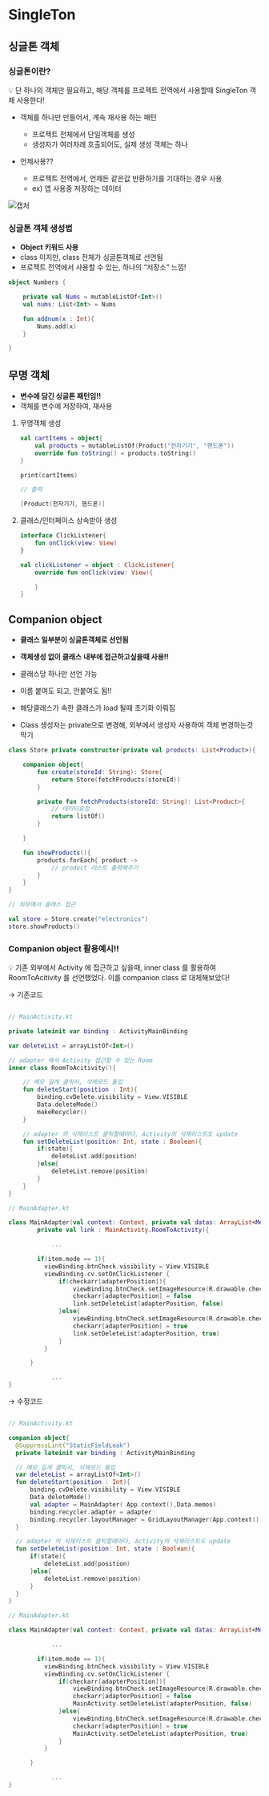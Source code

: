 # SingleTon

## 싱글톤 객체

### 싱글톤이란?

<aside>
💡 단 하나의 객체만 필요하고, 해당 객체를 프로젝트 전역에서 사용할때 SingleTon 객체 사용한다!

</aside>

- 객체를 하나만 만들어서, 계속 재사용 하는 패턴
    - 프로젝트 전체에서 단일객체를 생성
    - 생성자가 여러차례 호출되어도, 실제 생성 객체는 하나

- 언제사용??
    - 프로젝트 전역에서, 언제든 같은값 반환하기를 기대하는 경우 사용
    - ex) 앱 사용중 저장하는 데이터
    

![캡처](https://github.com/plashdof/TIL/assets/86242930/ee32bb5f-5650-47d4-b791-26cf9ebfcdda)


### 싱글톤 객체 생성법

- **Object 키워드 사용**
- class 이지만, class 전체가 싱글톤객체로 선언됨
- 프로젝트 전역에서 사용할 수 있는, 하나의 “저장소” 느낌!

```kotlin
object Numbers {

	private val Nums = mutableListOf<Int>()
	val nums: List<Int> = Nums

	fun addnum(x : Int){
		Nums.add(x)
	}

}
```

## **무명 객체**

- **변수에 담긴 싱글톤 패턴임!!**
- 객체를 변수에 저장하여, 재사용

1. 무명객체 생성
    
    ```kotlin
    val cartItems = object{
    	val products = mutableListOf(Product("전자기기", "핸드폰"))
    	override fun toString() = products.toString()
    }
    
    print(cartItems)
    
    // 출력
    
    [Product(전자기기, 핸드폰)]
    ```
    
2. 클래스/인터페이스 상속받아 생성
    
    ```kotlin
    interface ClickListener{
    	fun onClick(view: View)
    }
    
    val clickListener = object : ClickListener{
    	override fun onClick(view: View){
    
    	}
    }
    
    ```
    

## C**ompanion object**

- **클래스 일부분이 싱글톤객체로 선언됨**
- **객체생성 없이 클래스 내부에 접근하고싶을때 사용!!**

- 클래스당 하나만 선언 가능
- 이름 붙여도 되고, 안붙여도 됨!!

- 해당클래스가 속한 클래스가 load 될때 초기화 이뤄짐
- Class 생성자는 private으로 변경해, 외부에서 생성자 사용하여 객체 변경하는것 막기

```kotlin
class Store private constructor(private val products: List<Product>){

	companion object{
		fun create(storeId: String): Store{
			return Store(fetchProducts(storeId))
		}

		private fun fetchProducts(storeId: String): List<Product>{
			// 데이터요청
			return listOf()
		}

	}

	fun showProducts(){
		products.forEach{ product ->
			// product 리스트 출력해주기
		}
	}
}

// 외부에서 클래스 접근

val store = Store.create("electronics")
store.showProducts()

```

### Companion object 활용예시!!

<aside>
💡 기존 외부에서 Activity 에 접근하고 싶을때, 
inner class 를 활용하여 RoomToAcitivity 를 선언했었다.
이를 companion class 로 대체해보았다!

</aside>

→ 기존코드

```kotlin

// MainActivity.kt

private lateinit var binding : ActivityMainBinding

var deleteList = arrayListOf<Int>()

// adapter 에서 Activity 접근할 수 있는 Room
inner class RoomToAcitivity(){

    // 메모 길게 클릭시, 삭제모드 돌입
    fun deleteStart(position : Int){
        binding.cvDelete.visibility = View.VISIBLE
        Data.deleteMode()
        makeRecycler()
    }

    // adapter 의 삭제리스트 클릭할때마다, Activity의 삭제리스트도 update
    fun setDeleteList(position: Int, state : Boolean){
        if(state){
            deleteList.add(position)
        }else{
            deleteList.remove(position)
        }
    }
}

// MainAdapter.kt

class MainAdapter(val context: Context, private val datas: ArrayList<MemoData>, 
		private val link : MainActivity.RoomToActivity){

			...

		if(item.mode == 1){
          viewBinding.btnCheck.visibility = View.VISIBLE
          viewBinding.cv.setOnClickListener {
              if(checkarr[adapterPosition]){
                  viewBinding.btnCheck.setImageResource(R.drawable.check_off)
                  checkarr[adapterPosition] = false
                  link.setDeleteList(adapterPosition, false)
              }else{
                  viewBinding.btnCheck.setImageResource(R.drawable.check_on)
                  checkarr[adapterPosition] = true
                  link.setDeleteList(adapterPosition, true)
              }
          }

      }

			...
}
```

→ 수정코드

```kotlin

// MainActivity.kt

companion object{
  @SuppressLint("StaticFieldLeak")
  private lateinit var binding : ActivityMainBinding

  // 메모 길게 클릭시, 삭제모드 돌입
  var deleteList = arrayListOf<Int>()
  fun deleteStart(position : Int){
      binding.cvDelete.visibility = View.VISIBLE
      Data.deleteMode()
      val adapter = MainAdapter( App.context(),Data.memos)
      binding.recycler.adapter = adapter
      binding.recycler.layoutManager = GridLayoutManager(App.context(),3)
  }

  // adapter 의 삭제리스트 클릭할때마다, Activity의 삭제리스트도 update
  fun setDeleteList(position: Int, state : Boolean){
      if(state){
          deleteList.add(position)
      }else{
          deleteList.remove(position)
      }
  }
}

// MainAdapter.kt

class MainAdapter(val context: Context, private val datas: ArrayList<MemoData>){

			...

		if(item.mode == 1){
          viewBinding.btnCheck.visibility = View.VISIBLE
          viewBinding.cv.setOnClickListener {
              if(checkarr[adapterPosition]){
                  viewBinding.btnCheck.setImageResource(R.drawable.check_off)
                  checkarr[adapterPosition] = false
                  MainActivity.setDeleteList(adapterPosition, false)
              }else{
                  viewBinding.btnCheck.setImageResource(R.drawable.check_on)
                  checkarr[adapterPosition] = true
                  MainActivity.setDeleteList(adapterPosition, true)
              }
          }

      }

			...
}
```